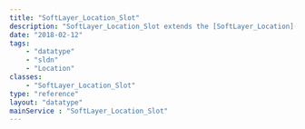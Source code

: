 ```yaml
---
title: "SoftLayer_Location_Slot"
description: "SoftLayer_Location_Slot extends the [SoftLayer_Location](reference/datatypes/SoftLayer_Location) data type to include slot-specific properties. "
date: "2018-02-12"
tags:
    - "datatype"
    - "sldn"
    - "Location"
classes:
    - "SoftLayer_Location_Slot"
type: "reference"
layout: "datatype"
mainService : "SoftLayer_Location_Slot"
---
```

